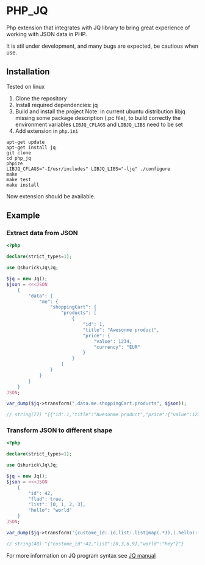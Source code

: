# PHP_JQ

Php extension that integrates with JQ library to bring great experience of working with JSON data in PHP.

It is stil under development, and many bugs are expected, be cautious when use.

## Installation

Tested on linux

1. Clone the repository
2. Install required dependencies: jq
3. Build and install the project
   Note: in current ubuntu distribution libjq missing some package description (.pc file), to build correctly the environment variables `LIBJQ_CFLAGS` and `LIBJQ_LIBS` need to be set
4. Add extension in `php.ini`

```shell
apt-get update
apt-get install jq
git clone
cd php_jq
phpize
LIBJQ_CFLAGS="-I/usr/includes" LIBJQ_LIBS="-ljq" ./configure
make
make test
make install
```

Now extension should be available.

## Example

### Extract data from JSON

```php
<?php

declare(strict_types=1);

use Qshurick\Jq\Jq;

$jq = new Jq();
$json = <<<JSON
    {
        "data": {
            "me": {
                "shoppingCart": {
                    "products": [
                        {
                            "id": 1,
                            "title": "Awesonme product",
                            "price": {
                                "value": 1234,
                                "currency": "EUR"
                            }
                        }
                    ]
                }
            }
        }
    }
JSON;

var_dump($jq->transform(".data.me.shoppingCart.products", $json));

// string(77) "[{"id":1,"title":"Awesonme product","price":{"value":1234,"currency":"EUR"}}]"}}
```

### Transform JSON to different shape

```php
<?php

declare(strict_types=1);

use Qshurick\Jq\Jq;

$jq = new Jq();
$json = <<<JSON
    {
        "id": 42,
        "flad": true,
        "list": [0, 1, 2, 3],
        "hello": "world"
    }
JSON;

var_dump($jq->transform('{custome_id:.id,list:.list|map(.*3),(.hello):(if .flag then "hi" else "hey" end)}', $json));

// string(48) "{"custome_id":42,"list":[0,3,6,9],"world":"hey"}"}
```

For more information on JQ program syntax see [JQ manual](https://jqlang.github.io/jq/manual/)
